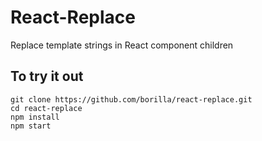 # React-Replace

Replace template strings in React component children

## To try it out

```
git clone https://github.com/borilla/react-replace.git
cd react-replace
npm install
npm start
```
